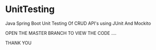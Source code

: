# UnitTesting
Java Spring Boot Unit Testing Of CRUD API's using JUnit And Mockito


OPEN THE MASTER BRANCH TO VIEW THE CODE ....

THANK YOU
